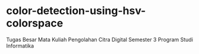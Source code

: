 # color-detection-using-hsv-colorspace

Tugas Besar Mata Kuliah Pengolahan Citra Digital Semester 3 Program Studi Informatika
